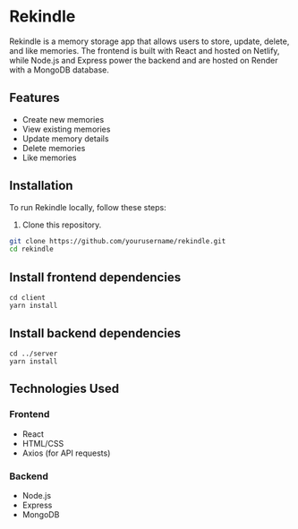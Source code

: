 ﻿# Rekindle

Rekindle is a memory storage app that allows users to store, update, delete, and like memories. The frontend is built with React and hosted on Netlify, while Node.js and Express power the backend and are hosted on Render with a MongoDB database.

## Features

- Create new memories
- View existing memories
- Update memory details
- Delete memories
- Like memories

## Installation

To run Rekindle locally, follow these steps:

1. Clone this repository.

```bash
git clone https://github.com/yourusername/rekindle.git
cd rekindle
```

## Install frontend dependencies

```
cd client
yarn install
```

## Install backend dependencies

```
cd ../server
yarn install
```

## Technologies Used

### Frontend

- React
- HTML/CSS
- Axios (for API requests)

### Backend

- Node.js
- Express
- MongoDB
